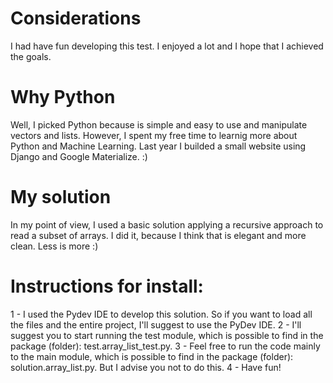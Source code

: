 # Considerations
I had have fun developing this test. I enjoyed a lot and I hope that I achieved the goals.

# Why Python
Well, I picked Python because is simple and easy to use and manipulate vectors and lists. 
However, I spent my free time to learnig more about Python and Machine Learning. Last year I builded a small website using Django and Google Materialize. :)

# My solution
In my point of view, I used a basic solution applying a recursive approach to read a subset of arrays. I did it, because I think that is elegant and more clean. Less is more :)

# Instructions for install:
1 - I used the Pydev IDE to develop this solution. So if you want to load all the files and the entire project, I'll suggest to use the PyDev IDE. 
2 - I'll suggest you to start running the test module, which is possible to find in the package (folder): test.array_list_test.py.
3 - Feel free to run the code mainly to the main module, which is possible to find in the package (folder): solution.array_list.py. But I advise you not to do this.
4 - Have fun!
